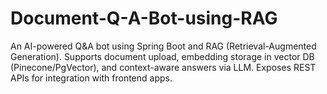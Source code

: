 # Document-Q-A-Bot-using-RAG
An AI-powered Q&amp;A bot using Spring Boot and RAG (Retrieval-Augmented Generation). Supports document upload, embedding storage in vector DB (Pinecone/PgVector), and context-aware answers via LLM. Exposes REST APIs for integration with frontend apps.
